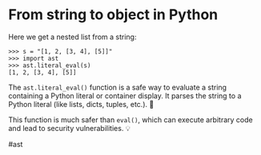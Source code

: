 # From string to object in Python

Here we get a nested list from a string:

```
>>> s = "[1, 2, [3, 4], [5]]"
>>> import ast
>>> ast.literal_eval(s)
[1, 2, [3, 4], [5]]
```

The `ast.literal_eval()` function is a safe way to evaluate a string containing a Python literal or container display. It parses the string to a Python literal (like lists, dicts, tuples, etc.). 🎉

This function is much safer than `eval()`, which can execute arbitrary code and lead to security vulnerabilities. 💡

#ast
